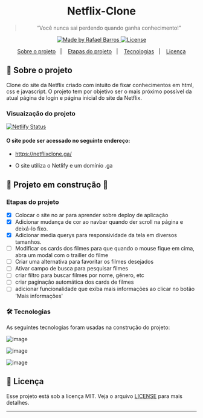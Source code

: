 <h1 align="center">
  Netflix-Clone
</h1>

<blockquote align="center">“Você nunca sai perdendo quando ganha conhecimento!”</blockquote>

<p align="center">

  <a href="https://netflixclone.ga/">
    <img alt="Made by Rafael Barros" src="https://img.shields.io/badge/made%20by-Rafael-%23F8952D">
  </a>

  <a href="LICENSE" >
    <img alt="License" src="https://img.shields.io/badge/license-MIT-%23F8952D">
  </a>

</p>

<p align="center">
  <a href="#rocket-sobre-o-projeto">Sobre o projeto</a>&nbsp;&nbsp;&nbsp;|&nbsp;&nbsp;&nbsp;
  <a href="#etapas-do-projeto">Etapas do projeto</a>&nbsp;&nbsp;&nbsp;|&nbsp;&nbsp;&nbsp;
  <a href="tecnologias">Tecnologias</a>&nbsp;&nbsp;&nbsp;|&nbsp;&nbsp;&nbsp;
  <a href="#memo-licença">Licença</a>
</p>

## :rocket: Sobre o projeto

Clone do site da Netflix criado com intuito de fixar conhecimentos em html, css e javascript. O projeto tem por objetivo
ser o mais próximo possível da atual página de login e página inicial do site da Netflix.


### Visuaização do projeto

[![Netlify Status](https://api.netlify.com/api/v1/badges/dd536085-5d4c-40d0-a6e9-34bcf56a9c10/deploy-status)](https://app.netlify.com/sites/nifty-villani-5aff6c/deploys)


#### O site pode ser acessado no seguinte endereço:

- https://netflixclone.ga/

- O site utiliza o Netlify e um domínio .ga



## 🚧 Projeto em construção 🚧

### Etapas do projeto

- [x] Colocar o site no ar para aprender sobre deploy de aplicação
- [x] Adicionar mudança de cor ao navbar quando der scroll na página e deixá-lo fixo.
- [x] Adicionar media querys para responsividade da tela em diversos tamanhos.
- [ ] Modificar os cards dos filmes para que quando o mouse fique em cima, abra um modal com o trailler do filme
- [ ] Criar uma alternativa para favoritar os filmes desejados
- [ ] Ativar campo de busca para pesquisar filmes
- [ ] criar filtro para buscar filmes por nome, gênero, etc
- [ ] criar paginação automática dos cards de filmes
- [ ] adicionar funcionalidade que exiba mais informações ao clicar no botão 'Mais informações'

### 🛠️ Tecnologias

As seguintes tecnologias foram usadas na construção do projeto:

![image](https://img.shields.io/badge/HTML5-E34F26?style=for-the-badge&logo=html5&logoColor=white)

![image](https://img.shields.io/badge/CSS3-1572B6?style=for-the-badge&logo=css3&logoColor=white)

![image](https://img.shields.io/badge/JavaScript-323330?style=for-the-badge&logo=javascript&logoColor=F7DF1E)


## :memo: Licença

Esse projeto está sob a licença MIT. Veja o arquivo [LICENSE](https://github.com/rafaelbarroslima/clone-netflix/blob/master/LICENSE) para mais detalhes.

---

